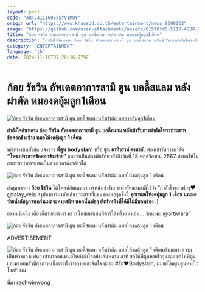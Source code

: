 ```yaml
---
layout: post
code: "ART2411160555YV1MUY"
origin_url: "https://www.khaosod.co.th/entertainment/news_9508162"
image: "https://github.com/user-attachments/assets/815f0fd5-5117-4888-90bf-d98f6819017f"
title: "ก้อย รัชวิน อัพเดตอาการสามี ตูน บอดี้สแลม หลังผ่าตัด หมองดอุ้มลูก1เดือน"
description: "กำลังใจล้นหลาม ก้อย รัชวิน อัพเดตอาการสามี ตูน บอดี้สแลม หลังเข้ารับการผ่าตัดโพรงประสาทข้อศอกข้างซ้าย หมอให้งดอุ้มลูก 1 เดือน"
category: "ENTERTAINMENT"
language: "th"
date: 2024-11-16T07:26:16.779Z
---
```


# ก้อย รัชวิน อัพเดตอาการสามี ตูน บอดี้สแลม หลังผ่าตัด หมองดอุ้มลูก1เดือน

[![ก้อย รัชวิน อัพเดตอาการสามี ตูน บอดี้สแลม หลังผ่าตัด หมองดอุ้มลูก1เดือน](https://www.khaosod.co.th/wpapp/uploads/2024/11/goy_updatetoon_161167-1.jpg "ก้อย รัชวิน อัพเดตอาการสามี ตูน บอดี้สแลม หลังผ่าตัด หมองดอุ้มลูก1เดือน")](https://www.khaosod.co.th/wpapp/uploads/2024/11/goy_updatetoon_161167-1.jpg)

**กำลังใจล้นหลาม ก้อย รัชวิน อัพเดตอาการสามี ตูน บอดี้สแลม หลังเข้ารับการผ่าตัดโพรงประสาทข้อศอกข้างซ้าย หมอให้งดอุ้มลูก 1 เดือน**

หลังทางต้นสังกัด แจ้งข่าว **พี่ตูน bodysla**m หรือ **ตูน อาทิวราห์ คงมาลั**ย ต้องเข้ารับการผ่าตัด **“โพรงประสาทข้อศอกข้างซ้าย”** และจำเป็นต้องพักรักษาตัวถึงวันที่ 18 พฤศจิกายน 2567 ส่งผลให้ไม่สามารถทำการแสดงในช่วงเวลาดังกล่าวได้

![ก้อย รัชวิน อัพเดตอาการสามี ตูน บอดี้สแลม หลังผ่าตัด หมอให้งดอุ้มลูก 1 เดือน ](https://www.khaosod.co.th/wpapp/uploads/2024/11/goy_updatetoon_161167-6.jpg)

ล่าสุดภรรยา **ก้อย รัชวิน** ได้โพสต์อัพเดตอาการหลังเข้ารับการผ่าตัดของสามีไว้ว่า “กำลังใจของพ่อๆ♥️ @talay\_vela สรุปอาการผ่าตัดเส้นประสาทที่แขนของพ่อๆครั้งนี้ **คุณหมอให้งดอุ้มลูก 1 เดือน และงดว่ายน้ำกับลูกจนกว่าแผลจะหายสนิท นอกนั้นพ่อๆ ยังทำหน้าที่ได้ดีไม่มีบกพร่อง** :)

อดทนนิดนึง เดี๋ยวก็หายละน้าาา คราวนี้กลับมาเล่นกีต้าร์ได้พริ้วแน่นอน… รักนะคะ @artiwara”

![ก้อย รัชวิน อัพเดตอาการสามี ตูน บอดี้สแลม หลังผ่าตัด หมอให้งดอุ้มลูก 1 เดือน ](https://www.khaosod.co.th/wpapp/uploads/2024/11/goy_updatetoon_161167-4.jpg)

ADVERTISEMENT

![ก้อย รัชวิน อัพเดตอาการสามี ตูน บอดี้สแลม หลังผ่าตัด หมอให้งดอุ้มลูก 1 เดือน ](https://www.khaosod.co.th/wpapp/uploads/2024/11/goy_updatetoon_161167-5.jpg)ท่ามกลางความเป็นห่วงของแฟนๆ เข้ามาคอมเมนต์ให้กำลังใจอย่างล้นหลาม อาทิ ขอไห้พี่ตูนหายใวๆนะคะ ขอไห้พี่ตูนและครอบครัวมีสุขภาพแข็งแรงทั้งร่างกายและจิตใจ นะคะ #รัก❤️Bodyslam, ผมขอให้คุณตูนหายไวไวครับผม

ที่มา [rachwinwong](https://www.instagram.com/rachwinwong/?e=8ce71730-487e-4cbf-90b7-bf981df8c8ba&g=5)